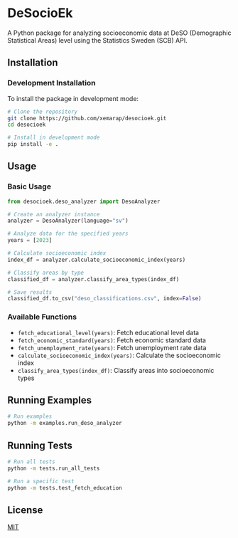 # DeSocioEk

A Python package for analyzing socioeconomic data at DeSO (Demographic Statistical Areas) level using the Statistics Sweden (SCB) API.

## Installation

### Development Installation

To install the package in development mode:

```bash
# Clone the repository
git clone https://github.com/xemarap/desocioek.git
cd desocioek

# Install in development mode
pip install -e .
```

## Usage

### Basic Usage

```python
from desocioek.deso_analyzer import DesoAnalyzer

# Create an analyzer instance
analyzer = DesoAnalyzer(language="sv")

# Analyze data for the specified years
years = [2023]

# Calculate socioeconomic index
index_df = analyzer.calculate_socioeconomic_index(years)

# Classify areas by type
classified_df = analyzer.classify_area_types(index_df)

# Save results
classified_df.to_csv("deso_classifications.csv", index=False)
```

### Available Functions

- `fetch_educational_level(years)`: Fetch educational level data
- `fetch_economic_standard(years)`: Fetch economic standard data
- `fetch_unemployment_rate(years)`: Fetch unemployment rate data
- `calculate_socioeconomic_index(years)`: Calculate the socioeconomic index
- `classify_area_types(index_df)`: Classify areas into socioeconomic types

## Running Examples

```bash
# Run examples
python -m examples.run_deso_analyzer
```

## Running Tests

```bash
# Run all tests
python -m tests.run_all_tests

# Run a specific test
python -m tests.test_fetch_education
```

## License

[MIT](https://github.com/xemarap/desocioek/blob/main/LICENSE.md)
